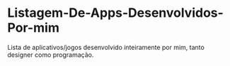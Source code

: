 # Listagem-De-Apps-Desenvolvidos-Por-mim
Lista de aplicativos/jogos desenvolvido inteiramente por mim, tanto designer como programação.
